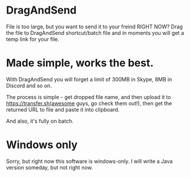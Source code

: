 # DragAndSend
File is too large, but you want to send it to your freind RIGHT NOW? Drag the file to DragAndSend shortcut/batch file and in moments you will get a temp link for your file.

# Made simple, works the best.

With DragAndSend you will forget a limit of 300MB in Skype, 8MB in Discord and so on.

The process is simple - get dropped file name, and then upload it to https://transfer.sh(awesome guys, go check them out!), then get the returned URL to file and paste it into clipboard.

And also, it's fully on batch.

# Windows only
Sorry, but right now this software is windows-only. I will write a Java version someday, but not right now.

